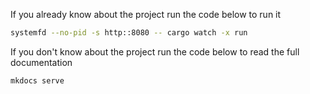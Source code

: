 If you already know about the project run the code below to run it

```bash
systemfd --no-pid -s http::8080 -- cargo watch -x run
```

If you don't know about the project run the code below to read the full documentation

```bash
mkdocs serve
```
